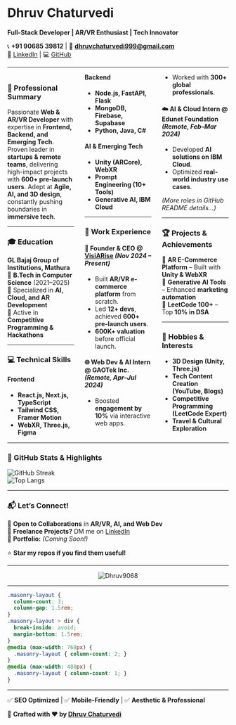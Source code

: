 # **Dhruv Chaturvedi**  
**Full-Stack Developer | AR/VR Enthusiast | Tech Innovator**  

📞 **+91 90685 39812** | 📧 **dhruvchaturvedi999@gmail.com**  
🔗 [LinkedIn](https://linkedin.com/in/dhruvinsights/) | 💻 [GitHub](https://github.com/Dhruv9068)  

---  

<div class="masonry-layout" style="column-count: 3; gap: 1.5rem;">  

### **🚀 Professional Summary**  
Passionate **Web & AR/VR Developer** with expertise in **Frontend, Backend, and Emerging Tech**. Proven leader in **startups & remote teams**, delivering high-impact projects with **600+ pre-launch users**. Adept at **Agile, AI, and 3D design**, constantly pushing boundaries in **immersive tech**.  

---  

### **🎓 Education**  
**GL Bajaj Group of Institutions, Mathura**  
📜 **B.Tech in Computer Science** (2021–2025)  
🔹 Specialized in **AI, Cloud, and AR Development**  
🔹 Active in **Competitive Programming & Hackathons**  

---  

### **💻 Technical Skills**  
#### **Frontend**  
- **React.js, Next.js, TypeScript**  
- **Tailwind CSS, Framer Motion**  
- **WebXR, Three.js, Figma**  

#### **Backend**  
- **Node.js, FastAPI, Flask**  
- **MongoDB, Firebase, Supabase**  
- **Python, Java, C#**  

#### **AI & Emerging Tech**  
- **Unity (ARCore), WebXR**  
- **Prompt Engineering (10+ Tools)**  
- **Generative AI, IBM Cloud**  

---  

### **💼 Work Experience**  
#### **🚀 Founder & CEO @ [VisiARise](https://visiarise.com)** *(Nov 2024 – Present)*  
- Built **AR/VR e-commerce platform** from scratch.  
- Led **12+ devs**, achieved **600+ pre-launch users**.  
- **600K+ valuation** before official launch.  

#### **🌐 Web Dev & AI Intern @ GAOTek Inc.** *(Remote, Apr–Jul 2024)*  
- Boosted **engagement by 10%** via interactive web apps.  
- Worked with **300+ global professionals**.  

#### **☁️ AI & Cloud Intern @ Edunet Foundation** *(Remote, Feb–Mar 2024)*  
- Developed **AI solutions on IBM Cloud**.  
- Optimized **real-world industry use cases**.  

*(More roles in GitHub README details...)*  

---  

### **🏆 Projects & Achievements**  
🔹 **AR E-Commerce Platform** – Built with **Unity & WebXR**  
🔹 **Generative AI Tools** – Enhanced **marketing automation**  
🔹 **LeetCode 100+** – Top **10% in DSA**  

---  

### **🎨 Hobbies & Interests**  
- **3D Design (Unity, Three.js)**  
- **Tech Content Creation (YouTube, Blogs)**  
- **Competitive Programming (LeetCode Expert)**  
- **Travel & Cultural Exploration**  

</div>  

---  

### **📌 GitHub Stats & Highlights**  
![GitHub Streak](https://streak-stats.demolab.com?user=Dhruv9068&theme=radical)  
![Top Langs](https://github-readme-stats.vercel.app/api/top-langs/?username=Dhruv9068&layout=compact&theme=radical)  

---  

### **📬 Let’s Connect!**  
🔹 **Open to Collaborations** in **AR/VR, AI, and Web Dev**  
🔹 **Freelance Projects?** DM me on [LinkedIn](https://linkedin.com/in/dhruvinsights/)  
🔹 **Portfolio:** *(Coming Soon!)*  

⭐ **Star my repos if you find them useful!**  

---  

<p align="center"> 
  <img src="https://komarev.com/ghpvc/?username=Dhruv9068&label=Profile%20Views&color=blueviolet" alt="Dhruv9068" /> 
</p>  

</div>  

---


```css
.masonry-layout {
  column-count: 3;
  column-gap: 1.5rem;
}
.masonry-layout > div {
  break-inside: avoid;
  margin-bottom: 1.5rem;
}
@media (max-width: 768px) {
  .masonry-layout { column-count: 2; }
}
@media (max-width: 480px) {
  .masonry-layout { column-count: 1; }
}
```  

---  

✅ **SEO Optimized** | ✅ **Mobile-Friendly** | ✅ **Aesthetic & Professional**  

🌟 **Crafted with ❤️ by [Dhruv Chaturvedi](https://github.com/Dhruv9068)**  

